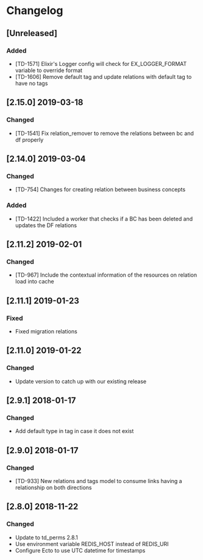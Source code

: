 # Changelog

## [Unreleased]

### Added

- [TD-1571] Elixir's Logger config will check for EX_LOGGER_FORMAT variable to override format
- [TD-1606] Remove default tag and update relations with default tag to have no tags

## [2.15.0] 2019-03-18

### Changed

- [TD-1541] Fix relation_remover to remove the relations between bc and df properly

## [2.14.0] 2019-03-04

### Changed
 
- [TD-754] Changes for creating relation between business concepts

### Added

- [TD-1422] Included a worker that checks if a BC has been deleted and updates the DF relations

## [2.11.2] 2019-02-01

### Changed

- [TD-967] Include the contextual information of the resources on relation load into cache

## [2.11.1] 2019-01-23

### Fixed

- Fixed migration relations

## [2.11.0] 2019-01-22

### Changed

- Update version to catch up with our existing release

## [2.9.1] 2018-01-17

### Changed

- Add default type in tag in case it does not exist

## [2.9.0] 2018-01-17

### Changed

- [TD-933] New relations and tags model to consume links having a relationship on both directions

## [2.8.0] 2018-11-22

### Changed

- Update to td_perms 2.8.1
- Use environment variable REDIS_HOST instead of REDIS_URI
- Configure Ecto to use UTC datetime for timestamps
